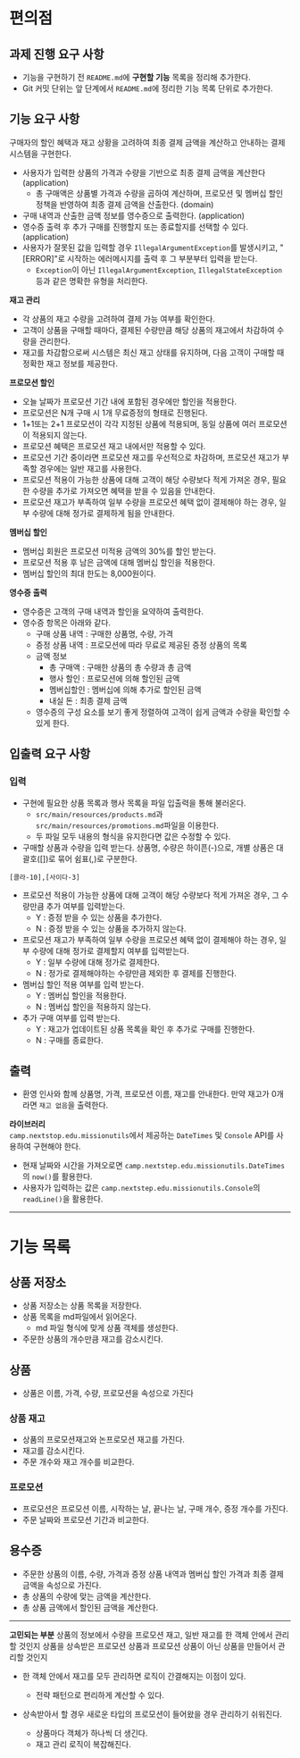 # 편의점

## 과제 진행 요구 사항

- 기능을 구현하기 전 `README.md`에 **구현할 기능** 목록을 정리해 추가한다.
- Git 커밋 단위는 앞 단계에서 `README.md`에 정리한 기능 목록 단위로 추가한다.

## 기능 요구 사항

구매자의 할인 혜택과 재고 상황을 고려하여 최종 결제 금액을 계산하고 안내하는 결제 시스템을 구현한다.

- 사용자가 입력한 상품의 가격과 수량을 기반으로 최종 결제 금액을 계산한다 (application)
  - 총 구매액은 상품별 가격과 수량을 곱하여 계산하며, 프로모션 및 멤버십 할인 정책을 반영하여 최종 결제 금액을 산출한다. (domain)
- 구매 내역과 산출한 금액 정보를 영수증으로 출력한다. (application)
- 영수증 출력 후 추가 구매를 진행할지  또는 종료할지를 선택할 수 있다. (application)
- 사용자가 잘못된 값을 입력할 경우 `IllegalArgumentException`를 발생시키고, "[ERROR]"로 시작하는 에러메시지를 출력 후 그 부분부터 입력을 받는다.
  - `Exception`이 아닌 `IllegalArgumentException`, `IllegalStateException` 등과 같은 명확한 유형을 처리한다.

**재고 관리**
- 각 상품의 재고 수량을 고려하여 결제 가능 여부를 확인한다.
- 고객이 상품을 구매할 때마다, 결제된 수량만큼 해당 상품의 재고에서 차감하여 수량을 관리한다.
- 재고를 차감함으로써 시스템은 최신 재고 상태를 유지하며, 다음 고객이 구매할 때 정확한 재고 정보를 제공한다.

**프로모션 할인**
- 오늘 날짜가 프로모션 기간 내에 포함된 경우에만 할인을 적용한다.
- 프로모션은 N개 구매 시 1개 무료증정의 형태로 진행된다.
- 1+1또는 2+1 프로모션이  각각 지정된 상품에 적용되며, 동일 상품에 여러 프로모션이 적용되지 않는다.
- 프로모션 혜택은 프로모션 재고 내에서만 적용할 수 있다.
- 프로모션 기간 중이라면 프로모션 재고를 우선적으로 차감하며, 프로모션 재고가 부족할 경우에는 일반 재고를 사용한다.
- 프로모션 적용이 가능한 상품에 대해 고객이 해당 수량보다 적게 가져온 경우, 필요한 수량을 추가로 가져오면 혜택을 받을 수 있음을 안내한다.
- 프로모션 재고가 부족하여 일부 수량을 프로모션 혜택 없이 결제해야 하는 경우, 일부 수량에 대해 정가로 결제하게 됨을 안내한다.

**멤버십 할인**
- 멤버십 회원은 프로모션 미적용 금액의 30%를 할인 받는다.
- 프로모션 적용 후 남은 금액에 대해 멤버십 할인을 적용한다.
- 멤버십 할인의 최대 한도는 8,000원이다.

**영수증 출력**
- 영수증은 고객의 구매 내역과 할인을 요약하여 출력한다.
- 영수증 항목은 아래와 같다.
  - 구매 상품 내역 : 구매한 상품명, 수량, 가격
  - 증정 상품 내역 : 프로모션에 따라 무료로 제공된 증정 상품의 목록
  - 금액 정보 
    - 총 구매액 : 구매한 상품의 총 수량과 총 금액
    - 행사 할인 : 프로모션에 의해 할인된 금액
    - 멤버십할인 : 멤버십에 의해 추가로 할인된 금액
    - 내실 돈 : 최종 결제 금액
  - 영수증의 구성 요소를 보기 좋게 정렬하여 고객이 쉽게 금액과 수량을 확인할 수 있게 한다.

## 입출력 요구 사항
### 입력
- 구현에 필요한 상품 목록과 행사 목록을 파일 입출력을 통해 불러온다.
  - `src/main/resources/products.md`과 `src/main/resources/promotions.md`파일을 이용한다.
  - 두 파일 모두 내용의 형식을 유지한다면 값은 수정할 수 있다.
- 구매할 상품과 수량을 입력 받는다. 상품명, 수량은 하이픈(-)으로, 개별 상품은 대괄호([])로 묶어 쉼표(,)로 구분한다.
```text
[콜라-10],[사이다-3]
```
- 프로모션 적용이 가능한 상품에 대해 고객이 해당 수량보다 적게 가져온 경우, 그 수량만큼 추가 여부를 입력받는다.
  - Y : 증정 받을 수 있는 상품을 추가한다.
  - N : 증정 받을 수 있는 상품을 추가하지 않는다.
- 프로모션 재고가 부족하여 일부 수량을 프로모션 혜택 없이 결제해야 하는 경우, 일부 수량에 대해 정가로 결제할지 여부를 입력받는다.
  - Y : 일부 수량에 대해 정가로 결제한다.
  - N : 정가로 결제해야하는 수량만큼 제외한 후 결제를 진행한다.
- 멤버십 할인 적용 여부를 입력 받는다.
  - Y : 멤버십 할인을 적용한다.
  - N : 멤버십 할인을 적용하지 않는다.
- 추가 구매 여부를 입력 받는다.
  - Y : 재고가 업데이트된 상품 목록을 확인 후 추가로 구매를 진행한다.
  - N :  구매를 종료한다.

## 출력
- 환영 인사와 함께 상품명, 가격, 프로모션 이름, 재고를 안내한다. 만약 재고가 0개라면 `재고 없음`을 출력한다.

**라이브러리**   
`camp.nextstop.edu.missionutils`에서 제공하는 `DateTimes` 및 `Console` API를 사용하여 구현해야 한다.
- 현재 날짜와 시간을 가져오로면 `camp.nextstep.edu.missionutils.DateTimes`의 `now()`를 활용한다.
- 사용자가 입력하는 값은 `camp.nextstep.edu.missionutils.Console`의 `readLine()`을 활용한다.



----------------
# 기능 목록

## 상품 저장소
- 상품 저장소는 상품 목록을 저장한다.
- 상품 목록을 md파일에서 읽어온다.
  - md 파일 형식에 맞게 상품 객체를 생성한다.
- 주문한 상품의 개수만큼 재고를 감소시킨다.

## 상품
- 상품은 이름, 가격, 수량, 프로모션을 속성으로 가진다

### 상품 재고 
- 상품의 프로모션재고와 논프로모션 재고를 가진다.
- 재고를 감소시킨다.
- 주문 개수와 재고 개수를 비교한다.

### 프로모션
- 프로모션은 프로모션 이름, 시작하는 날, 끝나는 날, 구매 개수, 증정 개수를 가진다.
- 주문 날짜와 프로모션 기간과 비교한다.

## 용수증
- 주문한 상품의 이름, 수량, 가격과 증정 상품 내역과 멤버십 할인 가격과 최종 결제금액을 속성으로 가진다.
- 총 상품의 수량에 맞는 금액을 계산한다.
- 총 상품 금액에서 할인된 금액을 계산한다.


--- 
**고민되는 부분**
상품의 정보에서 수량을 프로모션 재고, 일반 재고를 한 객체 안에서 관리할 것인지
상품을 상속받은 프로모션 상품과 프로모션 상품이 아닌 상품을 만들어서 관리할 것인지

- 한 객체 안에서 재고를 모두 관리하면 로직이 간결해지는 이점이 있다.
    - 전략 패턴으로 편리하게 계산할 수 있다.

- 상속받아서 할 경우 새로운 타입의 프로모션이 들어왔을 경우 관리하기 쉬워진다.
  - 상품마다 객체가 하나씩 더 생긴다.
  - 재고 관리 로직이 복잡해진다.
